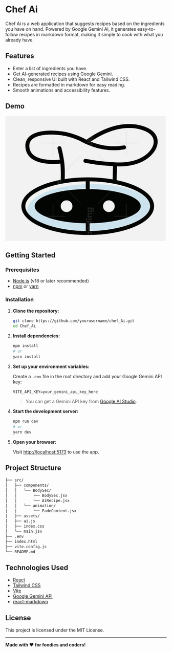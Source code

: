 # Chef Ai

Chef Ai is a web application that suggests recipes based on the ingredients you have on hand. Powered by Google Gemini AI, it generates easy-to-follow recipes in markdown format, making it simple to cook with what you already have.

## Features

- Enter a list of ingredients you have.
- Get AI-generated recipes using Google Gemini.
- Clean, responsive UI built with React and Tailwind CSS.
- Recipes are formatted in markdown for easy reading.
- Smooth animations and accessibility features.

## Demo

![Chef Ai Screenshot](./src/assets/logo.png)

## Getting Started

### Prerequisites

- [Node.js](https://nodejs.org/) (v18 or later recommended)
- [npm](https://www.npmjs.com/) or [yarn](https://yarnpkg.com/)

### Installation

1. **Clone the repository:**
   ```sh
   git clone https://github.com/yourusername/chef_Ai.git
   cd Chef_Ai
   ```

2. **Install dependencies:**
   ```sh
   npm install
   # or
   yarn install
   ```

3. **Set up your environment variables:**

   Create a `.env` file in the root directory and add your Google Gemini API key:
   ```
   VITE_API_KEY=your_gemini_api_key_here
   ```

   > You can get a Gemini API key from [Google AI Studio](https://aistudio.google.com/app/apikey).

4. **Start the development server:**
   ```sh
   npm run dev
   # or
   yarn dev
   ```

5. **Open your browser:**

   Visit [http://localhost:5173](http://localhost:5173) to use the app.

## Project Structure

```
├── src/
│   ├── components/
│   │   └── BodySec/
│   │       ├── BodySec.jsx
│   │       └── AiRecipe.jsx
│   │   └── animation/
│   │       └── FadeContent.jsx
│   ├── assets/
│   ├── ai.js
│   ├── index.css
│   └── main.jsx
├── .env
├── index.html
├── vite.config.js
└── README.md
```

## Technologies Used

- [React](https://react.dev/)
- [Tailwind CSS](https://tailwindcss.com/)
- [Vite](https://vitejs.dev/)
- [Google Gemini API](https://aistudio.google.com/app/apikey)
- [react-markdown](https://github.com/remarkjs/react-markdown)

## License

This project is licensed under the MIT License.

---

**Made with ❤️ for foodies and coders!**
